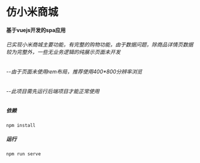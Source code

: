 # 仿小米商城

#### 基于vuejs开发的spa应用

###### 已实现小米商城主要功能，有完整的购物功能，由于数据问题，除商品详情页数据较为完整外，一些无业务逻辑的纯展示页面未开发

###### --由于页面未使用rem布局，推荐使用400*800分辨率浏览

###### --此项目需先运行后端项目才能正常使用

##### 依赖
```
npm install
```
##### 运行

```
npm run serve

```
